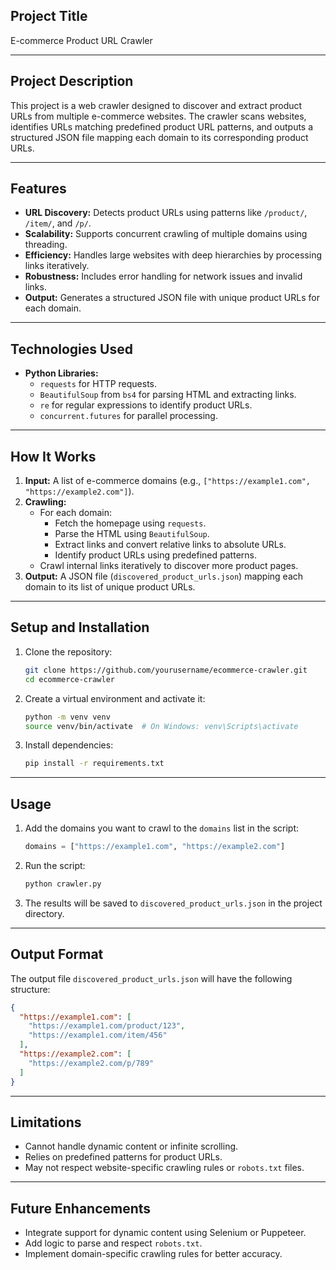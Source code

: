 
## **Project Title**  
E-commerce Product URL Crawler

---

## **Project Description**  
This project is a web crawler designed to discover and extract product URLs from multiple e-commerce websites. The crawler scans websites, identifies URLs matching predefined product URL patterns, and outputs a structured JSON file mapping each domain to its corresponding product URLs.

---

## **Features**  
- **URL Discovery:** Detects product URLs using patterns like `/product/`, `/item/`, and `/p/`.  
- **Scalability:** Supports concurrent crawling of multiple domains using threading.  
- **Efficiency:** Handles large websites with deep hierarchies by processing links iteratively.  
- **Robustness:** Includes error handling for network issues and invalid links.  
- **Output:** Generates a structured JSON file with unique product URLs for each domain.

---

## **Technologies Used**  
- **Python Libraries:**
  - `requests` for HTTP requests.
  - `BeautifulSoup` from `bs4` for parsing HTML and extracting links.
  - `re` for regular expressions to identify product URLs.
  - `concurrent.futures` for parallel processing.

---

## **How It Works**  
1. **Input:** A list of e-commerce domains (e.g., `["https://example1.com", "https://example2.com"]`).  
2. **Crawling:**  
   - For each domain:
     - Fetch the homepage using `requests`.
     - Parse the HTML using `BeautifulSoup`.
     - Extract links and convert relative links to absolute URLs.
     - Identify product URLs using predefined patterns.
   - Crawl internal links iteratively to discover more product pages.  
3. **Output:** A JSON file (`discovered_product_urls.json`) mapping each domain to its list of unique product URLs.

---

## **Setup and Installation**  
1. Clone the repository:  
   ```bash
   git clone https://github.com/yourusername/ecommerce-crawler.git
   cd ecommerce-crawler
   ```
2. Create a virtual environment and activate it:  
   ```bash
   python -m venv venv
   source venv/bin/activate  # On Windows: venv\Scripts\activate
   ```
3. Install dependencies:  
   ```bash
   pip install -r requirements.txt
   ```

---

## **Usage**  
1. Add the domains you want to crawl to the `domains` list in the script:  
   ```python
   domains = ["https://example1.com", "https://example2.com"]
   ```
2. Run the script:  
   ```bash
   python crawler.py
   ```
3. The results will be saved to `discovered_product_urls.json` in the project directory.

---

## **Output Format**  
The output file `discovered_product_urls.json` will have the following structure:  
```json
{
  "https://example1.com": [
    "https://example1.com/product/123",
    "https://example1.com/item/456"
  ],
  "https://example2.com": [
    "https://example2.com/p/789"
  ]
}
```

---

## **Limitations**  
- Cannot handle dynamic content or infinite scrolling.  
- Relies on predefined patterns for product URLs.  
- May not respect website-specific crawling rules or `robots.txt` files.  

---

## **Future Enhancements**  
- Integrate support for dynamic content using Selenium or Puppeteer.  
- Add logic to parse and respect `robots.txt`.  
- Implement domain-specific crawling rules for better accuracy.
